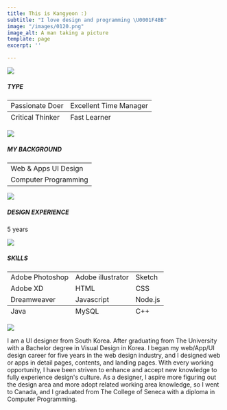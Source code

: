 ```yaml
---
title: This is Kangyeon :)
subtitle: "I love design and programming \U0001F4BB"
image: "/images/0120.png"
image_alt: A man taking a picture
template: page
excerpt: ''

---
```

![](/images/empty_100.png)

##### TYPE

<table>  
<thead>  
</thead>  
<tbody>  
<tr>  
<td>Passionate Doer</td>  
<td>Excellent Time Manager</td>  
</tr>  
</tbody>  
<tfoot>  
<tr>  
<td>Critical Thinker</td>  
<td>Fast Learner</td>  
</tr>  
</tfoot>  
</table>

![](/images/empty_100.png)

##### **MY BACKGROUND**

<table>  
<thead>  
</thead>  
<tbody>  
<tr>  
<td>Web & Apps UI Design</td>  
</tr>  
<tr>  
<td>Computer Programming</td>  
</tr>  
</tbody>  
</table>

![](/images/empty_100.png)

##### **DESIGN EXPERIENCE**

5 years

![](/images/empty_100.png)

##### **SKILLS**

<table>  
<tbody>  
<tr>  
<td>Adobe Photoshop</td>  
<td>Adobe illustrator</td>  
<td>Sketch</td>  
</tr>  
<tr>  
<td>Adobe XD</td>  
<td>HTML</td>  
<td>CSS</td>  
</tr>  
<tr>  
<td>Dreamweaver</td>  
<td>Javascript</td>  
<td>Node.js</td>  
</tr>  
</tbody>  
<tfoot>  
<tr>  
<td>Java</td>  
<td>MySQL</td>  
<td>C++</td>  
</tr>  
</tfoot>  
</table>

![](/images/empty_100.png)

I am a UI designer from South Korea. After graduating from The University with a Bachelor degree in Visual Design in Korea. I began my web/App/UI design career for five years in the web design industry, and I designed web or apps in detail pages, contents, and landing pages. With every working opportunity, I have been striven to enhance and accept new knowledge to fully experience design's culture. As a designer, I aspire more figuring out the design area and more adopt related working area knowledge, so I went to Canada, and I graduated from The College of Seneca with a diploma in Computer Programming.